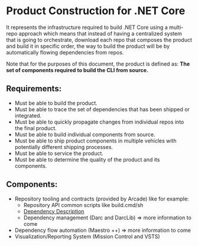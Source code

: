 # Product Construction for .NET Core

It represents the infrastructure required to build .NET Core using a multi-repo approach which means that instead of having a centralized system that is going to orchestrate, download each repo that composes the product and build it in specific order, 
the way to build the product will be by automatically flowing dependencies from repos.

Note that for the purposes of this document, the product is defined as: **The set of components required to build the CLI from source.**

## Requirements:
- Must be able to build the product.
- Must be able to trace the set of dependencies that has been shipped or integrated.
- Must be able to quickly propagate changes from individual repos into the final product. 
- Must be able to build individual components from source.
- Must be able to ship product components in multiple vehicles with potentially different shipping processes.
- Must be able to service the product.
- Must be able to determine the quality of the product and its components.

## Components:
- Repository tooling and contracts (provided by Arcade) like for example:
  - Repository API common scripts like build.cmd/sh
  - [Dependency Description](https://github.com/dotnet/arcade/blob/master/Documentation/DependencyDescriptionFormat.md)
  - Dependency management (Darc and DarcLib) => more information to come
- Dependency flow automation (Maestro ++) => more information to come
- Visualization/Reporting System (Mission Control and VSTS)
